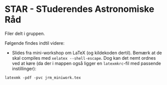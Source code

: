 # STAR - STuderendes Astronomiske Råd

Filer delt i gruppen.

Følgende findes indtil videre:

* Slides fra mini-workshop om LaTeX (og kildekoden dertil). Bemærk at de skal
  compiles med `xelatex --shell-escape`. Dog kan det nemt ordnes ved at
  køre (da der i mappen også ligger en `latexmkrc`-fil med passende
  instillinger):
```
latexmk -pdf -pvc jrm_miniwork.tex
```
